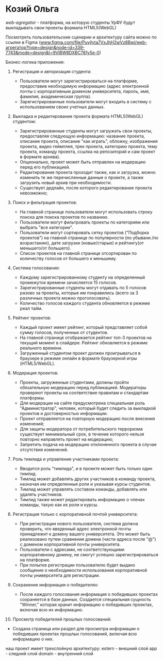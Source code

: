# Козий Ольга
_web-agregator_ - платформа, на которую студенты УрФУ будут выкладывать свои проекты формала HTML5(WebGL)

Посмотреть пользовательские сценарии и архитектуру сайта можно по ссылке в Figma 
(www.figma.com/file/Puyjlyta7VxJhH2wVz8Bwi/web-агрегатор?type=design&node-id=339-7743&mode=design&t=9VlBW8DXBC781y5e-0)

Бизнес-логика приложения:
1. Регистрация и авторизация студента:
    - Пользователи могут зарегистрироваться на платформе, предоставив необходимую информацию (адрес электронной почты с корпоративным доменом университета, пароль, имя, фамилия, академическая группа).
    - Зарегистрированные пользователи могут входить в систему с использованием своих учетных данных.

2. Выкладка и редактирование проекта формата HTML5(WebGL) студентом:
    - Зарегистрированные студенты могут загружать свои проекты, предоставляя следующую информацию: название проекта, описание проекта, описание "как играть", обложку, изображения проекта, видео геймплея, трек проекта, категорию проекта, тему проекта, команду проекта, ссылка на репозиторий и сам проект в формате архива).
    - Опционально, проект может быть отправлен на модерацию перед его публикацией.
    - Редактирование проекта проходит также, как и загрузка, можно изменить те же перечисленные данные о проекте, а также загрузить новый архив при необходимости.
    - Существует дедлайн, после которого редактирование проекта невозможно;

3. Поиск и фильтрация проектов:
    - На главной странице пользователи могут использовать строку поиска для поиска проектов по названию.
    - Пользователи могут фильтровать проекты по категориям или выбрать "все категории".
    - Пользователи могут сортировать сетку проектов ("Подборка проектов") на главной странице по популярности (по убывани./по возрастанию), дате загрузки (новые/старые) и рейтингу(от меньшего/от большего).
    - Список проектов на главной странице отсортирован по количеству голосов от большего к меньшему.

4. Система голосования:
    - Каждому зарегистрированному студенту на определенный промежуток времени зачисляется 15 голосов.
    - Зарегистрированные студенты могут отдавать по 5 голосов разово за проекты, которые им понравились (всего за 3 различных проекта можно проголосовать).
    - Количество голосов каждого студента обновляется в режиме реал тайм.

5. Рейтинг проектов:
    - Каждый проект имеет рейтинг, который представляет собой сумму голосов, полученных от студентов.
    - На главной странице отображается рейтинг топ-3 проектов на текущий момент в слайдере. Рейтинг обновляется в режиме реального времени.
    - Загруженный студентом проект должен проигрываться в браузере в режиме онлайн в формате браузерной игры (HTML5/WebGL).

6. Модерация проектов:
    - Проекты, загруженные студентами, должны пройти обязательную модерацию перед публикацией. Модераторы проверяют проекты на соответствие правилам и стандартам платформы.
    - Для модерации на сайте предусмотрена специальная роль "Администратор", человек, который будет следить за выкладкой проектов и достоверностью информации.
    - Проект отправляется на повторную модерацию после внесения изменений;
    - Для защиты модератора от потребительского терроризма существует минимальный срок, в течение которого нельзя повторно направлять проект на модерацию;
    - Запретить подача на модерацию отклоненного проекта в случае отсутствия изменений.

7. Роль тимлида и управление участниками проекта:
    - Вводится роль "тимлида", и в проекте может быть только один тимлид.
    - Тимлид может добавлять других участников в команду проекта, назначая им определенные роли и указывая курсы студентов.
    - Тимлид может управлять составом команды, добавлять или удалять участников.
    - Тимлид также может редактировать информацию о членах команды, такую как их роли и курсы.

8. Регистрация только с корпоративной почтой университета:
    - При регистрации нового пользователя, система должна проверить, что введенный адрес электронной почты принадлежит к домену вашего университета. Это может быть реализовано путем сравнения домена (части адреса после "@") с доменом корпоративной почты университета.
    - Пользователи с адресами, не соответствующими корпоративному домену, не смогут успешно зарегистрироваться на платформе.
    - При попытке регистрации пользователю будет выдано сообщение о необходимости использования корпоративной почты университета для регистрации.

9. Сохранение информации о победителях:
   - После каждого голосования информация о победивших проектах сохраняется в базе данных. Создается специальная сущность "Winner," которая хранит информацию о победивших проектах, включая всю их информацию.

10. Просмотр победителей прошлых голосований:
   - Создана страница или раздел для просмотра информации о победивших проектах прошлых голосований, включая всю информацию о них.

наш проект имеет трехслойную архитектуру:
extern - внешний слой
app - следний слой
domain - внутренний слой